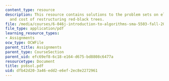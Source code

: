 ```yaml
---
content_type: resource
description: This resource contains solutions to the problem sets on electronic billboard
  and cost of restructuring red-black trees.
file: /media/courses/6-046j-introduction-to-algorithms-sma-5503-fall-2005/dfb42d203a46edd2e6ef2ec8e2272961_ps6sol.pdf
file_type: application/pdf
learning_resource_types:
- Assignments
ocw_type: OCWFile
parent_title: Assignments
parent_type: CourseSection
parent_uid: efc69ef8-6c18-e164-d675-bd8808c6477a
resourcetype: Document
title: ps6sol.pdf
uid: dfb42d20-3a46-edd2-e6ef-2ec8e2272961
---
```

